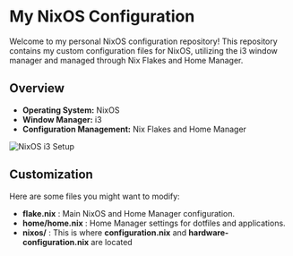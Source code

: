# My NixOS Configuration

Welcome to my personal NixOS configuration repository! This repository contains my custom configuration files for NixOS, utilizing the i3 window manager and managed through Nix Flakes and Home Manager.

## Overview

- **Operating System:** NixOS
- **Window Manager:** i3
- **Configuration Management:** Nix Flakes and Home Manager

![NixOS i3 Setup](https://example.com/path/to/your/image.png)

## Customization

Here are some files you might want to modify:

- **flake.nix** : Main NixOS and Home Manager configuration.
- **home/home.nix** : Home Manager settings for dotfiles and applications.
- **nixos/** : This is where **configuration.nix** and **hardware-configuration.nix** are located
